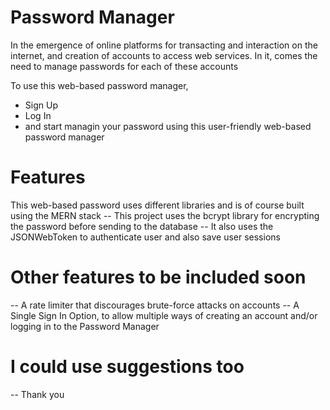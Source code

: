# Password Manager
In the emergence of online platforms for transacting and interaction on the internet, and creation of accounts to access web services. In it, comes the need to manage passwords for each of these accounts

To use this web-based password manager,
- Sign Up
- Log In
- and start managin your password using this user-friendly web-based password manager

# Features
This web-based password uses different libraries and is of course built using the MERN stack
-- This project uses the bcrypt library for encrypting the password before sending to the database
-- It also uses the JSONWebToken to authenticate user and also save user sessions

# Other features to be included soon
-- A rate limiter that discourages brute-force attacks on accounts
-- A Single Sign In Option, to allow multiple ways of creating an account and/or logging in to the Password Manager


# I could use suggestions too
-- Thank you
